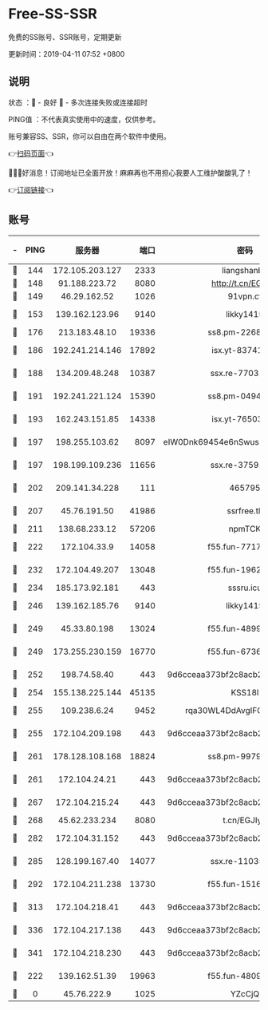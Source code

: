 # Free-SS-SSR

免费的SS账号、SSR账号，定期更新

更新时间：2019-04-11 07:52 +0800

## 说明

状态     ：🙂 - 良好 🙁 - 多次连接失败或连接超时

PING值   ：不代表真实使用中的速度，仅供参考。

账号兼容SS、SSR，你可以自由在两个软件中使用。

👉[扫码页面](https://liesauer.github.io/Free-SS-SSR/)👈

🎉🎉🎉好消息！订阅地址已全面开放！麻麻再也不用担心我要人工维护酸酸乳了！

👉[订阅链接](https://www.liesauer.net/yogurt/subscribe?ACCESS_TOKEN=DAYxR3mMaZAsaqUb)👈

## 账号

|-|PING|服务器|端口|密码|加密方式|区域|
|:----:|:----:|:-----:|-----:|:----:|:----:|:----:|
|🙂|144|172.105.203.127|2333|liangshanbo|chacha20|JP|
|🙂|148|91.188.223.72|8080|http://t.cn/EGJIyrl|rc4-md5|RU|
|🙂|149|46.29.162.52|1026|91vpn.cf|rc4-md5|RU|
|🙂|153|139.162.123.96|9140|likky1415|aes-256-cfb|JP|
|🙂|176|213.183.48.10|19336|ss8.pm-22686447|rc4-md5|RU|
|🙂|186|192.241.214.146|17892|isx.yt-83741234|aes-256-cfb|US|
|🙂|188|134.209.48.248|10387|ssx.re-77031461|aes-256-cfb|US|
|🙂|191|192.241.221.124|15390|ss8.pm-04947608|aes-256-cfb|US|
|🙂|193|162.243.151.85|14338|isx.yt-76503721|aes-256-cfb|US|
|🙂|197|198.255.103.62|8097|eIW0Dnk69454e6nSwuspv9DmS201tQ0D|aes-256-cfb|US|
|🙂|197|198.199.109.236|11656|ssx.re-37591110|aes-256-cfb|US|
|🙂|202|209.141.34.228|111|465795|aes-256-cfb|US|
|🙂|207|45.76.191.50|41986|ssrfree.tk|aes-256-cfb|SG|
|🙂|211|138.68.233.12|57206|npmTCK|rc4-md5|US|
|🙂|222|172.104.33.9|14058|f55.fun-77177224|aes-256-cfb|SG|
|🙂|232|172.104.49.207|13048|f55.fun-19621316|aes-256-cfb|SG|
|🙂|234|185.173.92.181|443|sssru.icu|rc4-md5|RU|
|🙂|246|139.162.185.76|9140|likky1415|aes-256-cfb|DE|
|🙂|249|45.33.80.198|13024|f55.fun-48999874|aes-256-cfb|US|
|🙂|249|173.255.230.159|16770|f55.fun-67367687|aes-256-cfb|US|
|🙂|252|198.74.58.40|443|9d6cceaa373bf2c8acb22e60b6a58be6|aes-256-cfb|US|
|🙂|254|155.138.225.144|45135|KSS18l|rc4-md5|US|
|🙂|255|109.238.6.24|9452|rqa30WL4DdAvgIFG6Fs3znzTa|aes-256-cfb|FR|
|🙂|255|172.104.209.198|443|9d6cceaa373bf2c8acb22e60b6a58be6|aes-256-cfb|US|
|🙂|261|178.128.108.168|18824|ss8.pm-99790285|aes-256-cfb|SG|
|🙂|261|172.104.24.21|443|9d6cceaa373bf2c8acb22e60b6a58be6|aes-256-cfb|US|
|🙂|267|172.104.215.24|443|9d6cceaa373bf2c8acb22e60b6a58be6|aes-256-cfb|US|
|🙂|268|45.62.233.234|8080|t.cn/EGJIyrl|rc4-md5|CA|
|🙂|282|172.104.31.152|443|9d6cceaa373bf2c8acb22e60b6a58be6|aes-256-cfb|US|
|🙂|285|128.199.167.40|14077|ssx.re-11035717|aes-256-cfb|SG|
|🙂|292|172.104.211.238|13730|f55.fun-15169822|aes-256-cfb|US|
|🙂|313|172.104.218.41|443|9d6cceaa373bf2c8acb22e60b6a58be6|aes-256-cfb|US|
|🙂|336|172.104.217.138|443|9d6cceaa373bf2c8acb22e60b6a58be6|aes-256-cfb|US|
|🙂|341|172.104.218.230|443|9d6cceaa373bf2c8acb22e60b6a58be6|aes-256-cfb|US|
|🙂|222|139.162.51.39|19963|f55.fun-48093966|aes-256-cfb|SG|
|🙁|0|45.76.222.9|1025|YZcCjQ|rc4-md5|JP|
